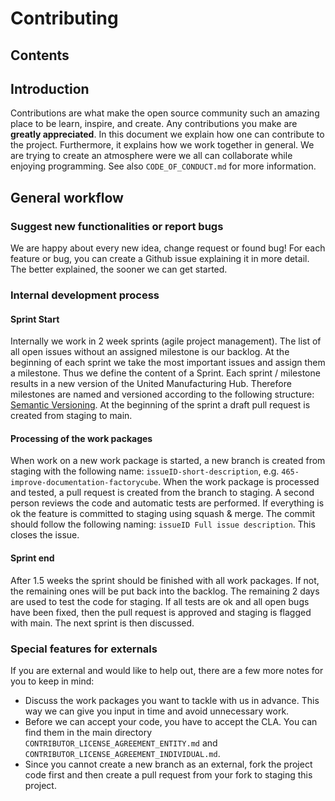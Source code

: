 # Contributing

## Contents

## Introduction

Contributions are what make the open source community such an amazing place to be learn, inspire, and create. Any contributions you make are **greatly appreciated**. In this document we explain how one can contribute to the project. Furthermore, it explains how we work together in general. We are trying to create an atmosphere were we all can collaborate while enjoying programming. See also `CODE_OF_CONDUCT.md` for more information.

## General workflow

### Suggest new functionalities or report bugs

We are happy about every new idea, change request or found bug! For each feature or bug, you can create a Github issue explaining it in more detail. The better explained, the sooner we can get started.

### Internal development process

#### Sprint Start

Internally we work in 2 week sprints (agile project management). The list of all open issues without an assigned milestone is our backlog. At the beginning of each sprint we take the most important issues and assign them a milestone. Thus we define the content of a Sprint. Each sprint / milestone results in a new version of the United Manufacturing Hub. Therefore milestones are named and versioned according to the following structure: [Semantic Versioning](https://semver.org/). At the beginning of the sprint a draft pull request is created from staging to main.

#### Processing of the work packages

When work on a new work package is started, a new branch is created from staging with the following name: `issueID-short-description`, e.g. `465-improve-documentation-factorycube`. When the work package is processed and tested, a pull request is created from the branch to staging. A second person reviews the code and automatic tests are performed. If everything is ok the feature is committed to staging using squash & merge. The commit should follow the following naming: `issueID Full issue description`. This closes the issue.

#### Sprint end

After 1.5 weeks the sprint should be finished with all work packages. If not, the remaining ones will be put back into the backlog. The remaining 2 days are used to test the code for staging. If all tests are ok and all open bugs have been fixed, then the pull request is approved and staging is flagged with main. The next sprint is then discussed.

### Special features for externals

If you are external and would like to help out, there are a few more notes for you to keep in mind:

- Discuss the work packages you want to tackle with us in advance. This way we can give you input in time and avoid unnecessary work.
- Before we can accept your code, you have to accept the CLA. You can find them in the main directory `CONTRIBUTOR_LICENSE_AGREEMENT_ENTITY.md` and `CONTRIBUTOR_LICENSE_AGREEMENT_INDIVIDUAL.md`.
- Since you cannot create a new branch as an external, fork the project code first and then create a pull request from your fork to staging this project.
